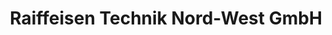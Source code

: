 ---
title: "Raiffeisen Technik Nord-West GmbH"
url: /wiefelstede/raiffeisen-technik-nord-west-gmbh/
shop: Eisenwaren
---